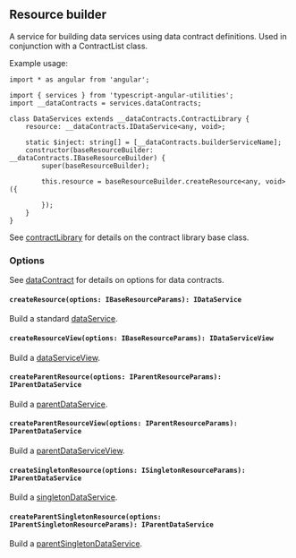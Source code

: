 ## Resource builder
A service for building data services using data contract definitions. Used in conjunction with a ContractList class.

Example usage:
```
import * as angular from 'angular';

import { services } from 'typescript-angular-utilities';
import __dataContracts = services.dataContracts;

class DataServices extends __dataContracts.ContractLibrary {
	resource: __dataContracts.IDataService<any, void>;

	static $inject: string[] = [__dataContracts.builderServiceName];
    constructor(baseResourceBuilder: __dataContracts.IBaseResourceBuilder) {
		super(baseResourceBuilder);

		this.resource = baseResourceBuilder.createResource<any, void>({

		});
	}
}
```

See [contractLibrary](./contractLibrary.md) for details on the contract library base class.

### Options

See [dataContract](../baseDataService.md) for details on options for data contracts.

#### `createResource(options: IBaseResourceParams): IDataService`
Build a standard [dataService](../baseDataService/dataService.md).

#### `createResourceView(options: IBaseResourceParams): IDataServiceView`
Build a [dataServiceView](../baseDataService/dataServiceView.md).

#### `createParentResource(options: IParentResourceParams): IParentDataService`
Build a [parentDataService](../baseParentDataService/parentDataService.md).

#### `createParentResourceView(options: IParentResourceParams): IParentDataService`
Build a [parentDataServiceView]().

#### `createSingletonResource(options: ISingletonResourceParams): IParentDataService`
Build a [singletonDataService](../baseSingletonDataService/singletonDataService.md).

#### `createParentSingletonResource(options: IParentSingletonResourceParams): IParentDataService`
Build a [parentSingletonDataService]().
